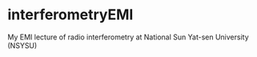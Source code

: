 # interferometryEMI
My EMI lecture of radio interferometry at National Sun Yat-sen University (NSYSU)
